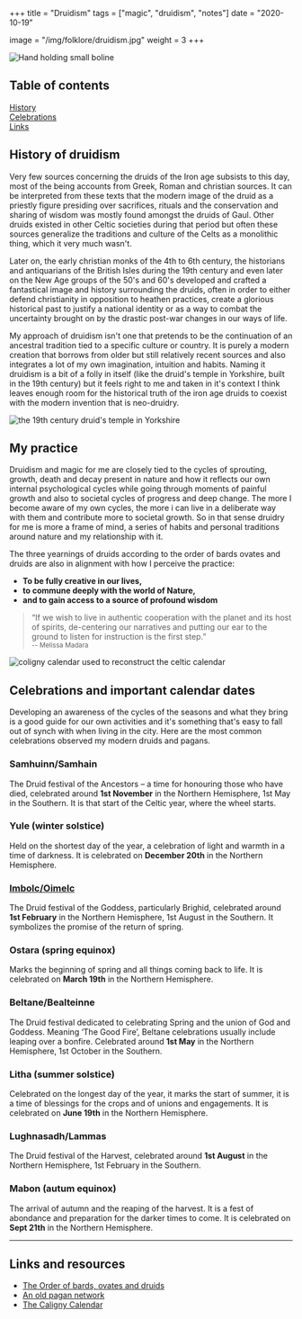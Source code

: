 +++
title = "Druidism"
tags = ["magic", "druidism", "notes"]
date = "2020-10-19"

image = "/img/folklore/druidism.jpg"
weight = 3
+++

![Hand holding small boline](/img/folklore/druidism.jpg "Hand holding small boline")

## Table of contents

<div class="table-of-contents">

[History](#history-of-druidism)  
[Celebrations](#celebrations-and-important-calendar-dates)  
[Links](#links-and-resources)

</div>

## History of druidism

Very few sources concerning the druids of the Iron age subsists to this day, most of the being accounts from Greek, Roman and christian sources. It can be interpreted from these texts that the modern image of the druid as a priestly figure presiding over sacrifices, rituals and the conservation and sharing of wisdom was mostly found amongst the druids of Gaul. Other druids existed in other Celtic societies during that period but often these sources generalize the traditions and culture of the Celts as a monolithic thing, which it very much wasn't.

Later on, the early christian monks of the 4th to 6th century, the historians and antiquarians of the British Isles during the 19th century and even later on the New Age groups of the 50's and 60's developed and crafted a fantastical image and history surrounding the druids, often in order to either defend christianity in opposition to heathen practices, create a glorious historical past to justify a national identity or as a way to combat the uncertainty brought on by the drastic post-war changes in our ways of life.

My approach of druidism isn't one that pretends to be the continuation of an ancestral tradition tied to a specific culture or country. It is purely a modern creation that borrows from older but still relatively recent sources and also integrates a lot of my own imagination, intuition and habits. Naming it druidism is a bit of a folly in itself (like the druid's temple in Yorkshire, built in the 19th century) but it feels right to me and taken in it's context I think leaves enough room for the historical truth of the iron age druids to coexist with the modern invention that is neo-druidry.

![the 19th century druid's temple in Yorkshire](/img/folklore/druids-temple.jpg "the 19th century druid's temple in Yorkshire")

## My practice

Druidism and magic for me are closely tied to the cycles of sprouting, growth, death and decay present in nature and how it reflects our own internal psychological cycles while going through moments of painful growth and also to societal cycles of progress and deep change. The more I become aware of my own cycles, the more i can live in a deliberate way with them and contribute more to societal growth. So in that sense druidry for me is more a frame of mind, a series of habits and personal traditions around nature and my relationship with it.

The three yearnings of druids according to the order of bards ovates and druids are also in alignment with how I perceive the practice:  
- **To be fully creative in our lives,**   
- **to commune deeply with the world of Nature,**   
- **and to gain access to a source of profound wisdom**  

> “If we wish to live in authentic cooperation with the planet and its host of spirits, de-centering our narratives and putting our ear to the ground to listen for instruction is the first step.”  
<small>-- Melissa Madara</small>

![coligny calendar used to reconstruct the celtic calendar](/img/folklore/coligny.jpg "coligny calendar used to reconstruct the celtic calendar")

## Celebrations and important calendar dates

Developing an awareness of the cycles of the seasons and what they bring is a good guide for our own activities and it's something that's easy to fall out of synch with when living in the city. Here are the most common celebrations observed my modern druids and pagans.

### Samhuinn/Samhain
The Druid festival of the Ancestors – a time for honouring those who have died, celebrated around **1st November** in the Northern Hemisphere, 1st May in the Southern. It is that start of the Celtic year, where the wheel starts.

### Yule (winter solstice)
Held on the shortest day of the year, a celebration of light and warmth in a time of darkness. It is celebrated on **December 20th** in the Northern Hemisphere.

### [Imbolc/Oimelc](/folklore/imbolc)
The Druid festival of the Goddess, particularly Brighid, celebrated around **1st February** in the Northern Hemisphere, 1st August in the Southern. It symbolizes the promise of the return of spring.  

### Ostara (spring equinox)
Marks the beginning of spring and all things coming back to life. It is celebrated on **March 19th** in the Northern Hemisphere.

### Beltane/Bealteinne
The Druid festival dedicated to celebrating Spring and the union of God and Goddess. Meaning ‘The Good Fire’, Beltane celebrations usually include leaping over a bonfire. Celebrated around **1st May** in the Northern Hemisphere, 1st October in the Southern.  

### Litha (summer solstice)
Celebrated on the longest day of the year, it marks the start of summer, it is a time of blessings for the crops and of unions and engagements. It is celebrated on **June 19th** in the Northern Hemisphere.

### Lughnasadh/Lammas
The Druid festival of the Harvest, celebrated around **1st August** in the Northern Hemisphere, 1st February in the Southern.  

### Mabon (autum equinox)
The arrival of autumn and the reaping of the harvest. It is a fest of abondance and preparation for the darker times to come. It is celebrated on **Sept 21th** in the Northern Hemisphere.

---

## Links and resources

- [The Order of bards, ovates and druids](https://druidry.org/)
- [An old pagan network](https://www.paganlink.org/index.shtml)
- [The Caligny Calendar](https://en.wikipedia.org/wiki/Coligny_calendar)
